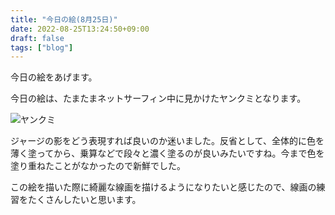 ```yaml
---
title: "今日の絵(8月25日)"
date: 2022-08-25T13:24:50+09:00
draft: false
tags: ["blog"]
---
```


今日の絵をあげます。

今日の絵は、たまたまネットサーフィン中に見かけたヤンクミとなります。

<!--more-->

![ヤンクミ](/img/220825.jpg)

ジャージの影をどう表現すれば良いのか迷いました。反省として、全体的に色を薄く塗ってから、乗算などで段々と濃く塗るのが良いみたいですね。今まで色を塗り重ねたことがなかったので新鮮でした。

この絵を描いた際に綺麗な線画を描けるようになりたいと感じたので、線画の練習をたくさんしたいと思います。
